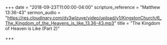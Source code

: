 +++
date = "2018-09-23T11:00:00-04:00"
scripture_reference = "Matthew 13:36-43"
sermon_audio = "https://res.cloudinary.com/dy3wlzuye/video/upload/v1/KingstonChurch/6_The_Kingdom_of_the_Heavens_is_like_13.36-43.mp3"
title = "The Kingdom of Heaven is Like (Part 2)"

+++
